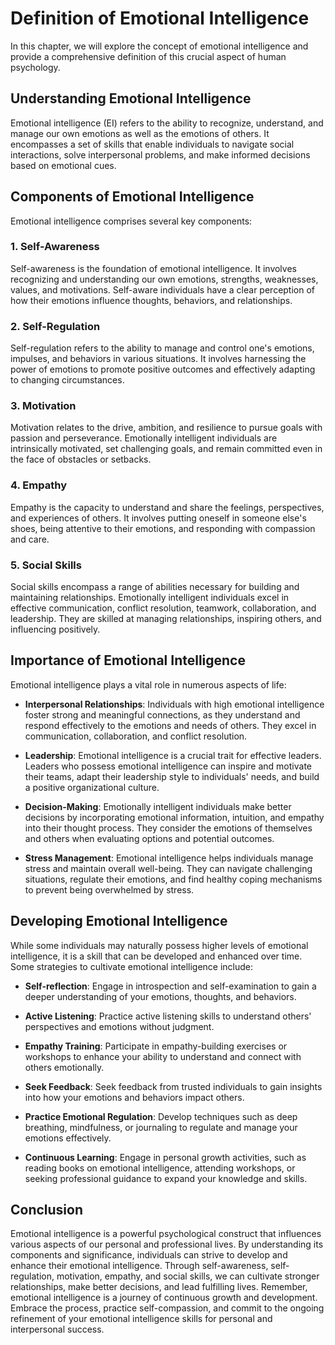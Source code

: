 Definition of Emotional Intelligence
=============================================

In this chapter, we will explore the concept of emotional intelligence and provide a comprehensive definition of this crucial aspect of human psychology.

Understanding Emotional Intelligence
------------------------------------

Emotional intelligence (EI) refers to the ability to recognize, understand, and manage our own emotions as well as the emotions of others. It encompasses a set of skills that enable individuals to navigate social interactions, solve interpersonal problems, and make informed decisions based on emotional cues.

Components of Emotional Intelligence
------------------------------------

Emotional intelligence comprises several key components:

### 1. **Self-Awareness**

Self-awareness is the foundation of emotional intelligence. It involves recognizing and understanding our own emotions, strengths, weaknesses, values, and motivations. Self-aware individuals have a clear perception of how their emotions influence thoughts, behaviors, and relationships.

### 2. **Self-Regulation**

Self-regulation refers to the ability to manage and control one's emotions, impulses, and behaviors in various situations. It involves harnessing the power of emotions to promote positive outcomes and effectively adapting to changing circumstances.

### 3. **Motivation**

Motivation relates to the drive, ambition, and resilience to pursue goals with passion and perseverance. Emotionally intelligent individuals are intrinsically motivated, set challenging goals, and remain committed even in the face of obstacles or setbacks.

### 4. **Empathy**

Empathy is the capacity to understand and share the feelings, perspectives, and experiences of others. It involves putting oneself in someone else's shoes, being attentive to their emotions, and responding with compassion and care.

### 5. **Social Skills**

Social skills encompass a range of abilities necessary for building and maintaining relationships. Emotionally intelligent individuals excel in effective communication, conflict resolution, teamwork, collaboration, and leadership. They are skilled at managing relationships, inspiring others, and influencing positively.

Importance of Emotional Intelligence
------------------------------------

Emotional intelligence plays a vital role in numerous aspects of life:

* **Interpersonal Relationships**: Individuals with high emotional intelligence foster strong and meaningful connections, as they understand and respond effectively to the emotions and needs of others. They excel in communication, collaboration, and conflict resolution.

* **Leadership**: Emotional intelligence is a crucial trait for effective leaders. Leaders who possess emotional intelligence can inspire and motivate their teams, adapt their leadership style to individuals' needs, and build a positive organizational culture.

* **Decision-Making**: Emotionally intelligent individuals make better decisions by incorporating emotional information, intuition, and empathy into their thought process. They consider the emotions of themselves and others when evaluating options and potential outcomes.

* **Stress Management**: Emotional intelligence helps individuals manage stress and maintain overall well-being. They can navigate challenging situations, regulate their emotions, and find healthy coping mechanisms to prevent being overwhelmed by stress.

Developing Emotional Intelligence
---------------------------------

While some individuals may naturally possess higher levels of emotional intelligence, it is a skill that can be developed and enhanced over time. Some strategies to cultivate emotional intelligence include:

* **Self-reflection**: Engage in introspection and self-examination to gain a deeper understanding of your emotions, thoughts, and behaviors.

* **Active Listening**: Practice active listening skills to understand others' perspectives and emotions without judgment.

* **Empathy Training**: Participate in empathy-building exercises or workshops to enhance your ability to understand and connect with others emotionally.

* **Seek Feedback**: Seek feedback from trusted individuals to gain insights into how your emotions and behaviors impact others.

* **Practice Emotional Regulation**: Develop techniques such as deep breathing, mindfulness, or journaling to regulate and manage your emotions effectively.

* **Continuous Learning**: Engage in personal growth activities, such as reading books on emotional intelligence, attending workshops, or seeking professional guidance to expand your knowledge and skills.

Conclusion
----------

Emotional intelligence is a powerful psychological construct that influences various aspects of our personal and professional lives. By understanding its components and significance, individuals can strive to develop and enhance their emotional intelligence. Through self-awareness, self-regulation, motivation, empathy, and social skills, we can cultivate stronger relationships, make better decisions, and lead fulfilling lives. Remember, emotional intelligence is a journey of continuous growth and development. Embrace the process, practice self-compassion, and commit to the ongoing refinement of your emotional intelligence skills for personal and interpersonal success.
